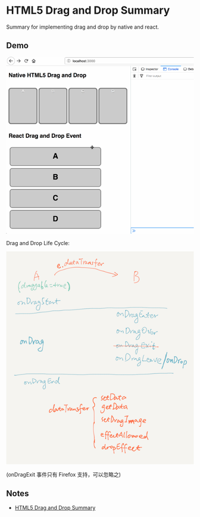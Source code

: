 # HTML5 Drag and Drop Summary

Summary for implementing drag and drop by native and react.

## Demo

![](./art/demo.gif)

Drag and Drop Life Cycle:

![](./art/life-cycle.png)

(onDragExit 事件只有 Firefox 支持，可以忽略之)

## Notes

- [HTML5 Drag and Drop Summary](./notes/html5-dnd-summary.md)
